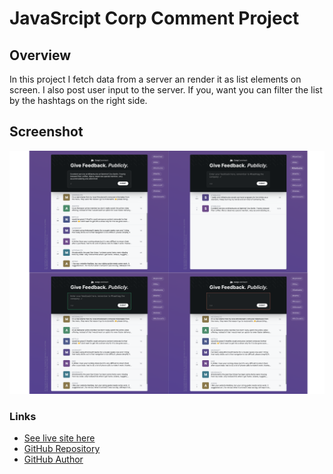 # JavaSrcipt Corp Comment Project

## Overview

In this project I fetch data from a server an render it as list elements on screen. I also post user input to the server. If you, want you can filter the list by the hashtags on the right side.

## Screenshot

![](./images/screenshot.png)

### Links

- [See live site here](https://thomaserdmenger.github.io/corpCommentProject/)
- [GitHub Repository](https://github.com/thomaserdmenger/corpCommentProject)
- [GitHub Author](https://github.com/thomaserdmenger)

